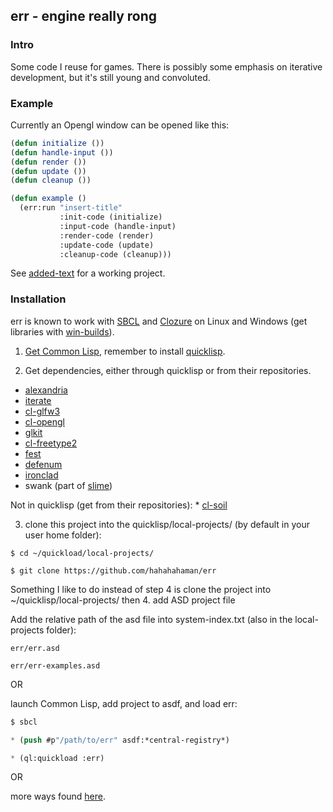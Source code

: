 ## err - engine really rong

### Intro

Some code I reuse for games. There is possibly some emphasis on iterative
development, but it's still young and convoluted.

### Example

Currently an Opengl window can be opened like this:

```lisp
(defun initialize ())
(defun handle-input ())
(defun render ())
(defun update ())
(defun cleanup ())

(defun example ()
  (err:run "insert-title"
           :init-code (initialize)
           :input-code (handle-input)
           :render-code (render)
           :update-code (update)
           :cleanup-code (cleanup)))
```

See [added-text](https://github.com/hahahahaman/added-text) for a working project.

### Installation

err is known to work with [SBCL](http://www.sbcl.org/) and
[Clozure](http://ccl.clozure.com/) on Linux and Windows (get libraries with
[win-builds](http://win-builds.org/doku.php)).

1. [Get Common Lisp](http://cliki.net/Getting+Started), remember to install [quicklisp](https://www.quicklisp.org/beta/).

2. Get dependencies, either through quicklisp or from their repositories.
  * [alexandria](https://common-lisp.net/project/alexandria/)
  * [iterate](https://common-lisp.net/project/iterate/)
  * [cl-glfw3](https://github.com/AlexCharlton/cl-glfw3)
  * [cl-opengl](https://github.com/3b/cl-opengl)
  * [glkit](https://github.com/lispgames/glkit)
  * [cl-freetype2](https://github.com/rpav/cl-freetype2)
  * [fest](https://github.com/slburson/fset)
  * [defenum](http://defenum.sourceforge.net/)
  * [ironclad](http://method-combination.net/lisp/ironclad/)
  * swank (part of [slime](https://common-lisp.net/project/slime/))

   Not in quicklisp (get from their repositories):
      * [cl-soil](https://github.com/cbaggers/cl-soil)

3. clone this project into the quicklisp/local-projects/ (by default in your
   user home folder):

  ```
  $ cd ~/quickload/local-projects/

  $ git clone https://github.com/hahahahaman/err
  ```

  Something I like to do instead of step 4 is clone the project into
  ~/quicklisp/local-projects/ then
4. add ASD project file

  Add the relative path of the asd file into system-index.txt (also in the
  local-projects folder):

  ```
  err/err.asd

  err/err-examples.asd
  ```

  OR

  launch Common Lisp, add project to asdf, and load err:

  ```lisp
  $ sbcl

  * (push #p"/path/to/err" asdf:*central-registry*)

  * (ql:quickload :err)
  ```

  OR

  more ways found
  [here](http://stackoverflow.com/questions/11261045/how-to-add-a-local-project-to-asdf-configured-by-quicklisp).
